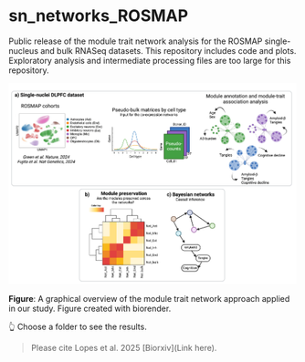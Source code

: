 # sn_networks_ROSMAP

Public release of the module trait network analysis for the ROSMAP single-nucleus and bulk RNASeq datasets. This repository includes code and plots. Exploratory analysis and intermediate processing files are too large for this repository.

<p align="center">
<img src="https://github.com/RushAlz/sn_networks_ROSMAP/blob/main/Fig01_sn_networks_v10.png?raw=true">
</p>

**Figure**: A graphical overview of the module trait network approach applied in our study. Figure created with biorender.

:point_up_2: Choose a folder to see the results. 


> Please cite Lopes et al. 2025 [Biorxiv](Link here). 


